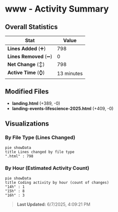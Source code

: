 # www - Activity Summary 

## Overall Statistics

| Stat                   | Value                                                             |
| ---------------------- | ----------------------------------------------------------------- |
| **Lines Added** (➕)   | 798                                          |
| **Lines Removed** (➖) | 0                                        |
| **Net Change** (↕)    | 798                |
| **Active Time** (⌚)   | 13 minutes |


## Modified Files
- **landing.html** (+389, -0)
- **landing-events-lifescience-2025.html** (+409, -0)

## Visualizations

### By File Type (Lines Changed)

```mermaid
pie showData
title Lines changed by file type
".html" : 798
```

### By Hour (Estimated Activity Count)

```mermaid
pie showData
title Coding activity by hour (count of changes)
"14h" : 1
"15h" : 8
"16h" : 3
```


> **Last Updated:** 6/7/2025, 4:09:21 PM